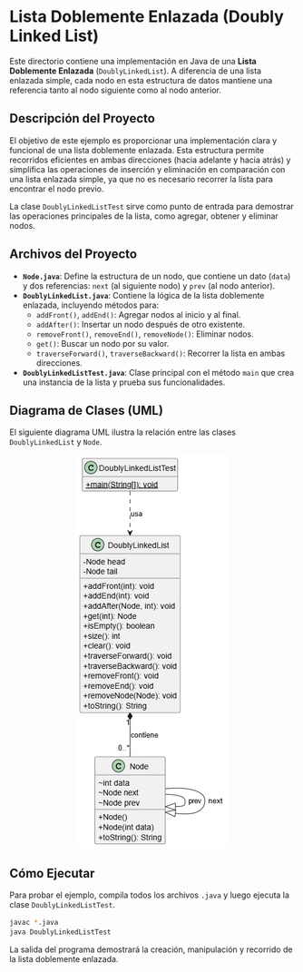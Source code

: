 # Lista Doblemente Enlazada (Doubly Linked List)

Este directorio contiene una implementación en Java de una **Lista Doblemente Enlazada** (`DoublyLinkedList`). A diferencia de una lista enlazada simple, cada nodo en esta estructura de datos mantiene una referencia tanto al nodo siguiente como al nodo anterior.

## Descripción del Proyecto

El objetivo de este ejemplo es proporcionar una implementación clara y funcional de una lista doblemente enlazada. Esta estructura permite recorridos eficientes en ambas direcciones (hacia adelante y hacia atrás) y simplifica las operaciones de inserción y eliminación en comparación con una lista enlazada simple, ya que no es necesario recorrer la lista para encontrar el nodo previo.

La clase `DoublyLinkedListTest` sirve como punto de entrada para demostrar las operaciones principales de la lista, como agregar, obtener y eliminar nodos.

## Archivos del Proyecto

- **`Node.java`**: Define la estructura de un nodo, que contiene un dato (`data`) y dos referencias: `next` (al siguiente nodo) y `prev` (al nodo anterior).
- **`DoublyLinkedList.java`**: Contiene la lógica de la lista doblemente enlazada, incluyendo métodos para:
  - `addFront()`, `addEnd()`: Agregar nodos al inicio y al final.
  - `addAfter()`: Insertar un nodo después de otro existente.
  - `removeFront()`, `removeEnd()`, `removeNode()`: Eliminar nodos.
  - `get()`: Buscar un nodo por su valor.
  - `traverseForward()`, `traverseBackward()`: Recorrer la lista en ambas direcciones.
- **`DoublyLinkedListTest.java`**: Clase principal con el método `main` que crea una instancia de la lista y prueba sus funcionalidades.

## Diagrama de Clases (UML)

El siguiente diagrama UML ilustra la relación entre las clases `DoublyLinkedList` y `Node`.

<p align="center">
  <img src="relacion_UML_DLL.png" alt="Diagrama de Clases - DoublyLinkedList">
</p>

## Cómo Ejecutar

Para probar el ejemplo, compila todos los archivos `.java` y luego ejecuta la clase `DoublyLinkedListTest`.

```bash
javac *.java
java DoublyLinkedListTest
```

La salida del programa demostrará la creación, manipulación y recorrido de la lista doblemente enlazada.